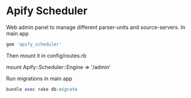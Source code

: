 # Apify Scheduler
Web admin panel to manage different parser-units and source-servers.
In main app

```ruby
gem 'apify_scheduler'
```

Then mount it in config/routes.rb

mount Apify::Scheduler::Engine => '/admin'

Run migrations in main app

```ruby
bundle exec rake db:migrate
```
